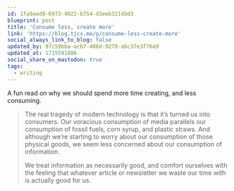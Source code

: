 ```yaml
---
id: 1fa9aed0-6973-4022-b754-d3eeb3214bd3
blueprint: post
title: 'Consume less, create more'
link: 'https://blog.tjcx.me/p/consume-less-create-more'
social_always_link_to_blog: false
updated_by: 97c59bba-acb7-406d-9278-abc37e3f76a9
updated_at: 1715591886
social_share_on_mastodon: true
tags:
  - writing
---
```

A fun read on why we should spend more time creating, and less consuming.

> The real tragedy of modern technology is that it’s turned us into consumers. Our voracious consumption of media parallels our consumption of fossil fuels, corn syrup, and plastic straws. And although we’re starting to worry about our consumption of those physical goods, we seem less concerned about our consumption of information.
>
> We treat information as necessarily good, and comfort ourselves with the feeling that whatever article or newsletter we waste our time with is actually good for us.